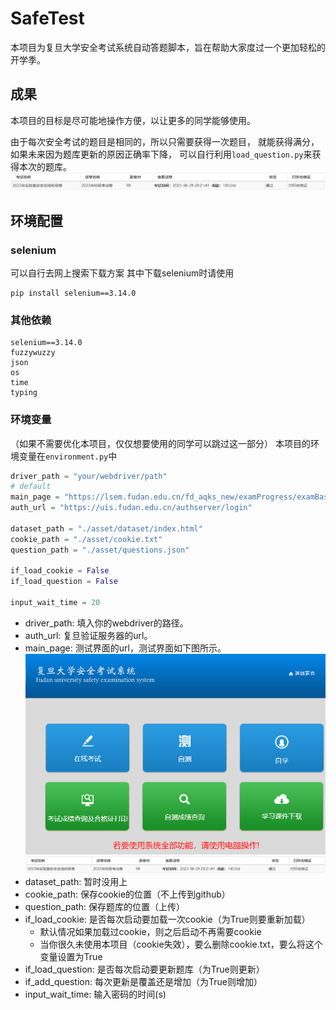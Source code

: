 # SafeTest

本项目为复旦大学安全考试系统自动答题脚本，旨在帮助大家度过一个更加轻松的开学季。


## 成果
本项目的目标是尽可能地操作方便，以让更多的同学能够使用。

由于每次安全考试的题目是相同的，所以只需要获得一次题目，
就能获得满分，如果未来因为题库更新的原因正确率下降，
可以自行利用`load_question.py`来获得本次的题库。
![img.png](asset/img.png)


## 环境配置
### selenium
可以自行去网上搜索下载方案
其中下载selenium时请使用
```text
pip install selenium==3.14.0
```
### 其他依赖
```text
selenium==3.14.0
fuzzywuzzy
json
os
time
typing
```
### 环境变量
（如果不需要优化本项目，仅仅想要使用的同学可以跳过这一部分）
本项目的环境变量在`environment.py`中

```python
driver_path = "your/webdriver/path"
# default
main_page = "https://lsem.fudan.edu.cn/fd_aqks_new/examProgress/examBase/examIndex"
auth_url = "https://uis.fudan.edu.cn/authserver/login"

dataset_path = "./asset/dataset/index.html"
cookie_path = "./asset/cookie.txt"
question_path = "./asset/questions.json"

if_load_cookie = False
if_load_question = False

input_wait_time = 20
```
- driver_path: 填入你的webdriver的路径。
- auth_url: 复旦验证服务器的url。
- main_page: 测试界面的url，测试界面如下图所示。
![img.png](asset/img2.png)![img.png](asset/img.png)
- dataset_path: 暂时没用上
- cookie_path: 保存cookie的位置（不上传到github）
- question_path: 保存题库的位置（上传）
- if_load_cookie: 是否每次启动要加载一次cookie（为True则要重新加载）
  - 默认情况如果加载过cookie，则之后启动不再需要cookie
  - 当你很久未使用本项目（cookie失效），要么删除cookie.txt，要么将这个变量设置为True
- if_load_question: 是否每次启动要更新题库（为True则更新）
- if_add_question: 每次更新是覆盖还是增加（为True则增加）
- input_wait_time: 输入密码的时间(s)
